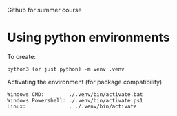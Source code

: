 Github for summer course


# Using python environments
To create:
```
python3 (or just python) -m venv .venv
```

Activating the environment (for package compatibility)
```
Windows CMD:        ./.venv/bin/activate.bat
Windows Powershell: ./.venv/bin/activate.ps1
Linux:              . ./.venv/bin/activate
```

